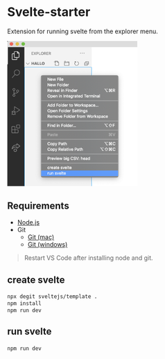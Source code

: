 # Svelte-starter

Extension for running svelte from the explorer menu.

<p>
  <img src="https://raw.githubusercontent.com/thorcc/svelte-starter-VSCode-extension/main/image.png" alt="logo" width="300">
</p>

## Requirements

- [Node.js](https://nodejs.org/en/)
- Git
  - [Git (mac)](https://sourceforge.net/projects/git-osx-installer/)
  - [Git (windows)](https://git-scm.com/download/windows)

> Restart VS Code after installing node and git.

## create svelte
```
npx degit sveltejs/template .
npm install
npm run dev
```

## run svelte
```
npm run dev
```

